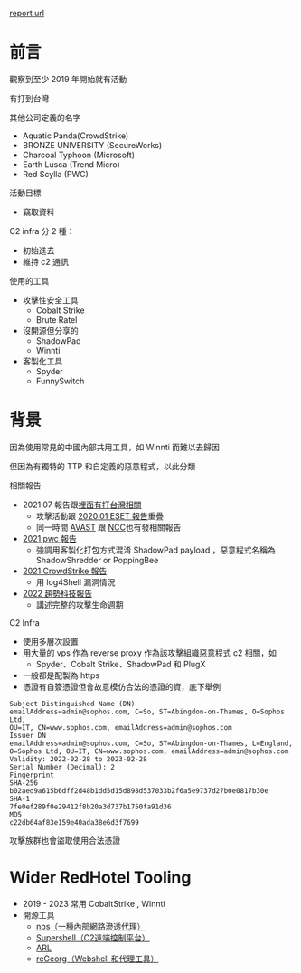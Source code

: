[report url](https://go.recordedfuture.com/hubfs/reports/cta-2023-0808.pdf)

# 前言

觀察到至少 2019 年開始就有活動

有打到台灣

其他公司定義的名字
- Aquatic Panda(CrowdStrike)
- BRONZE UNIVERSITY (SecureWorks)
- Charcoal Typhoon (Microsoft)
- Earth Lusca (Trend Micro)
- Red Scylla (PWC)

活動目標
- 竊取資料

C2 infra 分 2 種：
- 初始進去
- 維持 c2 通訊

使用的工具
- 攻擊性安全工具
  - Cobalt Strike
  - Brute Ratel 
- 沒開源但分享的
  - ShadowPad
  - Winnti
- 客製化工具
  - Spyder
  - FunnySwitch

# 背景

因為使用常見的中國內部共用工具，如 Winnti 而難以去歸因

但因為有獨特的 TTP 和自定義的惡意程式，以此分類

相關報告
- 2021.07 報告跟[裡面有打台灣相關](https://www.recordedfuture.com/blog/chinese-group-tag-22-targets-nepal-philippines-taiwan)
  - 攻擊活動跟 [2020.01 ESET 報告](https://www.welivesecurity.com/2020/01/31/winnti-group-targeting-universities-hong-kong/)重疊
  - 同一時間 [AVAST](https://decoded.avast.io/luigicamastra/backdoored-client-from-mongolian-ca-monpass/) 跟 [NCC](https://hello.global.ntt/-/media/ntt/global/insights/white-papers/the-operations-of-winnti-group.pdf)也有發相關報告 
- [2021 pwc 報告](https://www.pwc.co.uk/issues/cyber-security-services/research/chasing-shadows.html)
  - 強調用客製化打包方式混淆 ShadowPad payload ，惡意程式名稱為 ShadowShredder or PoppingBee
- [2021 CrowdStrike 報告](https://www.crowdstrike.com/blog/overwatch-exposes-aquatic-panda-in-possession-of-log-4-shell-exploit-tools/)
  - 用 log4Shell 漏洞情況
- [2022 趨勢科技報告](https://www.trendmicro.com/content/dam/trendmicro/global/en/research/22/a/earth-lusca-employs-sophisticated-infrastructure-varied-tools-and-techniques/technical-brief-delving-deep-an-analysis-of-earth-lusca-operations.pdf)
  - 講述完整的攻擊生命週期  

C2 Infra
- 使用多層次設置
- 用大量的 vps 作為 reverse proxy 作為該攻擊組織惡意程式 c2 相關，如
  - Spyder、Cobalt Strike、ShadowPad 和 PlugX
- 一般都是配製為 https
- 憑證有自簽憑證但會故意模仿合法的憑證的資，底下舉例

```
Subject Distinguished Name (DN)
emailAddress=admin@sophos.com, C=So, ST=Abingdon-on-Thames, O=Sophos Ltd,
OU=IT, CN=www.sophos.com, emailAddress=admin@sophos.com
Issuer DN
emailAddress=admin@sophos.com, C=So, ST=Abingdon-on-Thames, L=England,
O=Sophos Ltd, OU=IT, CN=www.sophos.com, emailAddress=admin@sophos.com
Validity: 2022-02-28 to 2023-02-28
Serial Number (Decimal): 2
Fingerprint
SHA-256
b02aed9a615b6dff2d48b1dd5d15d898d537033b2f6a5e9737d27b0e0817b30e
SHA-1
7fe0ef289f0e29412f8b20a3d737b1750fa91d36
MD5
c22db64af83e159e40ada38e6d3f7699
```

攻擊族群也會盜取使用合法憑證

# Wider RedHotel Tooling

- 2019 - 2023 常用 CobaltStrike , Winnti
- 開源工具
  - [nps（一種內部網路滲透代理）](https://github.com/ehang-io/nps)
  - [Supershell（C2遠端控制平台）](https://github.com/tdragon6/Supershell)
  - [ARL](https://github.com/TophantTechnology/ARL)
  - [reGeorg（Webshel​​l 和代理工具）](https://github.com/sensepost/reGeorg)
